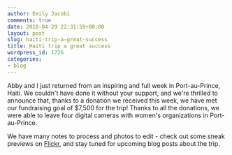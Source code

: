 ```yaml
---
author: Emily Jacobi
comments: true
date: 2010-04-29 22:31:59+00:00
layout: post
slug: haiti-trip-a-great-success
title: Haiti trip a great success
wordpress_id: 1726
categories:
- blog
---
```


Abby and I just returned from an inspiring and full week in Port-au-Prince, Haiti. We couldn't have done it without your support, and we're thrilled to announce that, thanks to a donation we received this week, we have met our fundraising goal of $7,500 for the trip! Thanks to all the donations, we were able to leave four digital cameras with women's organizations in Port-au-Prince.

We have many notes to process and photos to edit - check out some sneak previews on [Flickr](http://www.flickr.com/photos/digitaldemocracy/), and stay tuned for upcoming blog posts about the trip.
